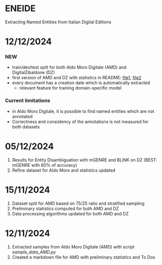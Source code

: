 # ENEIDE
Extracting Named Entities from Italian Digital Editions

# 12/12/2024
### NEW
* train/dev/test split for both Aldo Moro Digitale (AMD) and DigitalZibaldone (DZ)
* first version of AMD and DZ with statistics in README:  [file1](AMD/README.md), [file2](DZ/README.md)
* every document has a creation date which is automatically extracted
    *  relevant feature for training domain-specific model

### Current limitations
* in Aldo Moro Digitale, it is possible to find named entities which are not annotated
* Correctness and consistency of the annotations is not measured for both datasets

# 05/12/2024

1. Results for Entity Disambiguation with mGENRE and BLINK on DZ (BEST: mGENRE with 60% of accuracy)
2. Refine dataset for Aldo Moro and statistics updated

# 15/11/2024

1. Dataset split for AMD based on 75/25 ratio and stratified sampling
2. Preliminary statistics computed for both AMD and DZ
3. Data processing algorithms updated for both AMD and DZ

# 12/11/2024

1. Extracted samples from Aldo Moro Digitale (AMD) with script *sample_data_AMD.py*
2. Created a markdown file for AMD with preliminary statistics and To Dos


